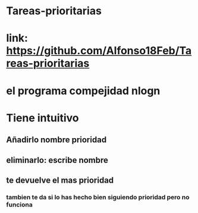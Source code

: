 # Tareas-prioritarias
# link: https://github.com/Alfonso18Feb/Tareas-prioritarias
# el programa compejidad nlogn
# Tiene intuitivo
## Añadirlo nombre prioridad
## eliminarlo: escribe nombre
## te devuelve el mas prioridad
### tambien te da si lo has hecho bien siguiendo prioridad pero no funciona
